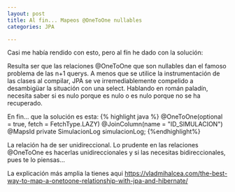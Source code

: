 ```yaml
---
layout: post
title: Al fin... Mapeos @OneToOne nullables
categories: JPA

---
```


Casi me había rendido con esto, pero al fín he dado con la solución:

Resulta ser que las relaciones @OneToOne que son nullables dan el famoso problema de las n+1 querys. A menos que se utilice la instrumentación
de las clases al compilar, JPA se ve irremediablemente compelido a desambigüar la situación con una select. Hablando en román paladín, necesita saber si es
nulo porque es nulo o es nulo porque no se ha recuperado.

En fin... que la solución es esta:
{% highlight java %}
	@OneToOne(optional = true, fetch = FetchType.LAZY)
	@JoinColumn(name = "ID_SIMULACION")
	@MapsId
	private SimulacionLog simulacionLog;
{%endhighlight%}

La relación ha de ser unidireccional. Lo prudente en las relaciones @OneToOne es hacerlas unidireccionales y si las necesitas bidireccionales, pues te lo piensas...

La explicación más amplia la tienes aqui <https://vladmihalcea.com/the-best-way-to-map-a-onetoone-relationship-with-jpa-and-hibernate/>